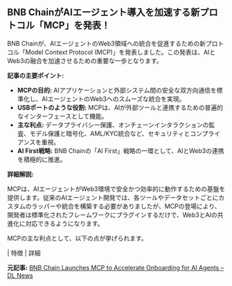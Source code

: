 ## BNB ChainがAIエージェント導入を加速する新プロトコル「MCP」を発表！

BNB Chainが、AIエージェントのWeb3領域への統合を促進するための新プロトコル「Model Context Protocol (MCP)」を発表しました。この発表は、AIとWeb3の融合を加速させるための重要な一歩となります。

**記事の主要ポイント:**

* **MCPの目的:** AIアプリケーションと外部システム間の安全な双方向通信を標準化し、AIエージェントのWeb3へのスムーズな統合を実現。
* **USBポートのような役割:** MCPは、AIが外部ツールと連携するための普遍的なインターフェースとして機能。
* **主な利点:** データプライバシー保護、オンチェーンインタラクションの監査、モデル保護と暗号化、AML/KYC統合など、セキュリティとコンプライアンスを重視。
* **AI First戦略:** BNB Chainの「AI First」戦略の一環として、AIとWeb3の連携を積極的に推進。

**詳細解説:**

MCPは、AIエージェントがWeb3環境で安全かつ効率的に動作するための基盤を提供します。従来のAIエージェント開発では、各ツールやデータセットごとにカスタムのラッパーや統合を構築する必要がありましたが、MCPの登場により、開発者は標準化されたフレームワークにプラグインするだけで、Web3とAIの共進化に対応できるようになります。

MCPの主な利点として、以下の点が挙げられます。

| 特徴 | 詳細 

**元記事:** [BNB Chain Launches MCP to Accelerate Onboarding for AI Agents – DL News](https://www.dlnews.com/research/external/bnb-chain-launches-mcp-to-accelerate-onboarding-for-ai-agents/)